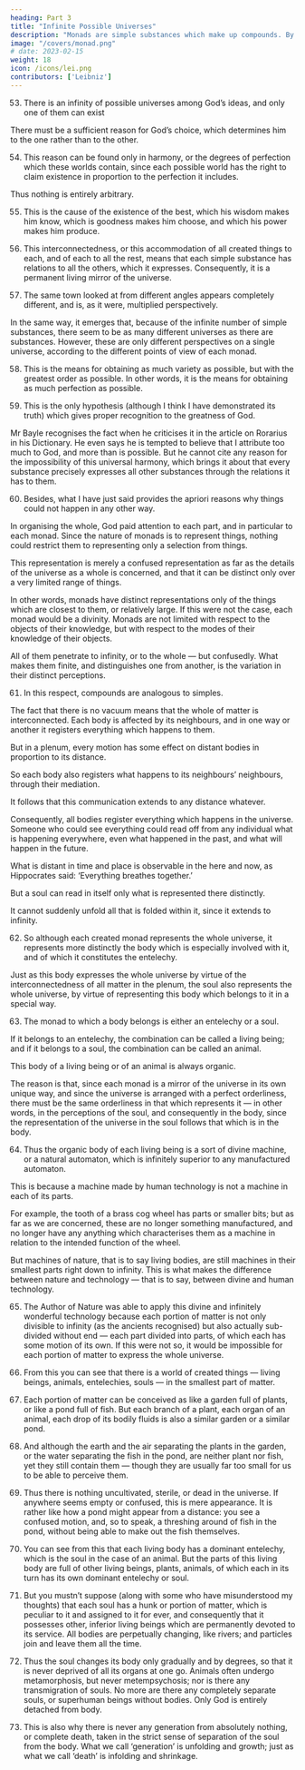 ```yaml
---
heading: Part 3
title: "Infinite Possible Universes"
description: "Monads are simple substances which make up compounds. By ‘simple’ I mean ‘without parts’"
image: "/covers/monad.png"
# date: 2023-02-15
weight: 18
icon: /icons/lei.png
contributors: ['Leibniz']
---
```



53. There is an infinity of possible universes among God’s ideas, and only one of them can exist

There must be a sufficient reason for God’s choice, which determines him to the one rather than to the other.

54. This reason can be found only in harmony, or the degrees of perfection which these worlds contain, since each possible world has the right to claim existence in proportion to the perfection it includes. 

Thus nothing is entirely arbitrary.

55. This is the cause of the existence of the best, which his wisdom makes him know, which is goodness makes him choose, and which his power makes him produce.

56. This interconnectedness, or this accommodation of all created things to each, and of each to all the rest, means that each simple substance has relations to all the others, which it expresses. Consequently, it is a permanent living mirror of the universe.

57. The same town looked at from different angles appears completely different, and is, as it were, multiplied perspectively.

In the same way, it emerges that, because of the infinite number of simple substances, there seem to be as many different universes as there are substances. However, these are only different perspectives on a single universe, according to the different points of view of each monad.

58. This is the means for obtaining as much variety as possible, but with the greatest order as possible. In other words, it is the means for obtaining as much perfection as possible.

59. This is the only hypothesis (although I think I have demonstrated its truth) which gives proper recognition to the greatness of God.

Mr Bayle recognises the fact when he criticises it in the article on Rorarius in his Dictionary. He even says he is tempted to believe that I attribute too much to God, and more than is possible. But he cannot cite any reason for the impossibility of this universal harmony, which brings it about that every substance precisely expresses all other substances through the relations it has to them.

60. Besides, what I have just said provides the apriori reasons why things could not happen in any other way. 

In organising the whole, God paid attention to each part, and in particular to each monad. Since the nature of monads is to represent things, nothing could restrict them to representing only a selection from things. 

This representation is merely a confused representation as far as the details of the universe as a whole is concerned, and that it can be distinct only over a very limited range of things.

In other words, monads have distinct representations only of the things which are closest to them, or relatively large. If this were not the case, each monad would be a divinity. Monads are not limited with respect to the objects of their knowledge, but with respect to the modes of their knowledge of their objects. 

All of them penetrate to infinity, or to the whole — but confusedly. What makes them finite, and distinguishes one from another, is the variation in their distinct perceptions.

61. In this respect, compounds are analogous to simples. 

The fact that there is no vacuum means that the whole of matter is interconnected. Each body is affected by its neighbours, and in one way or another it registers everything which happens to them. 

But in a plenum, every motion has some effect on distant bodies in proportion to its distance. 

So each body also registers what happens to its neighbours’ neighbours, through their mediation. 

It follows that this communication extends to any distance whatever. 

Consequently, all bodies register everything which happens in the universe. Someone who could see everything could read off from any individual what is happening everywhere, even what happened in the past, and what will happen in the future.

What is distant in time and place is observable in the here and now, as Hippocrates said: ‘Everything breathes together.’ 

But a soul can read in itself only what is represented there distinctly. 

It cannot suddenly unfold all that is folded within it, since it extends to infinity.


62. So although each created monad represents the whole universe, it represents more distinctly the body which is especially involved with it, and of which it constitutes the entelechy.

Just as this body expresses the whole universe by virtue of the interconnectedness of all matter in the plenum, the soul also represents the whole universe, by virtue of representing this body which belongs to it in a special way.


63. The monad to which a body belongs is either an entelechy or a soul. 

If it belongs to an entelechy, the combination can be called a living being; and if it belongs to a soul, the combination can be called an animal.

This body of a living being or of an animal is always organic. 

The reason is that, since each monad is a mirror of the universe in its own unique way, and since the universe is arranged with a perfect orderliness, there must be the same orderliness in that which represents it — in other words, in the perceptions of the soul, and consequently in the body, since the representation of the universe in the soul follows that which is in the body.

64. Thus the organic body of each living being is a sort of divine machine, or a natural automaton, which is infinitely superior to any manufactured automaton.

This is because a machine made by human technology is not a machine in each of its parts. 

For example, the tooth of a brass cog wheel has parts or smaller bits; but as far as we are concerned, these are no longer something manufactured, and no longer have any anything which characterises them as a machine in relation to the intended function of the wheel.

But machines of nature, that is to say living bodies, are still machines in their smallest parts right down to infinity. This is what makes the difference between nature and technology — that is to say, between divine and human technology.

65. The Author of Nature was able to apply this divine and infinitely wonderful technology because each portion of matter is not only divisible to infinity (as the ancients recognised) but also actually sub-divided without end — each part divided into parts, of which each has some motion of its own. If this were not so, it would be impossible for each portion of matter to express the whole universe.

66. From this you can see that there is a world of created things — living beings, animals, entelechies, souls — in the smallest part of matter.

67. Each portion of matter can be conceived as like a garden full of plants, or like a pond full of fish. But each branch of a plant, each organ of an animal, each drop of its bodily fluids is also a similar garden or a similar pond.

68. And although the earth and the air separating the plants in the garden, or the water separating the fish in the pond, are neither plant nor fish, yet they still contain them — though they are usually far too small for us to be able to perceive them.

69. Thus there is nothing uncultivated, sterile, or dead in the universe. If anywhere seems empty or confused, this is mere appearance. It is rather like how a pond might appear from a distance: you see a confused motion, and, so to speak, a threshing around of fish in the pond, without being able to make out the fish themselves.

70. You can see from this that each living body has a dominant entelechy, which is the soul in the case of an animal. But the parts of this living body are full of other living beings, plants, animals, of which each in its turn has its own dominant entelechy or soul.

71. But you mustn’t suppose (along with some who have misunderstood my thoughts) that each soul has a hunk or portion of matter, which is peculiar to it and assigned to it for ever, and consequently that it possesses other, inferior living beings which are permanently devoted to its service. All bodies are perpetually changing, like rivers; and particles join and leave them all the time.

72. Thus the soul changes its body only gradually and by degrees, so that it is never deprived of all its organs at one go. Animals often undergo metamorphosis, but never metempsychosis; nor is there any transmigration of souls. No more are there any completely separate souls, or superhuman beings without bodies. Only God is entirely detached from body.

73. This is also why there is never any generation from absolutely nothing, or complete death, taken in the strict sense of separation of the soul from the body. What we call ‘generation’ is unfolding and growth; just as what we call ‘death’ is infolding and shrinkage.
